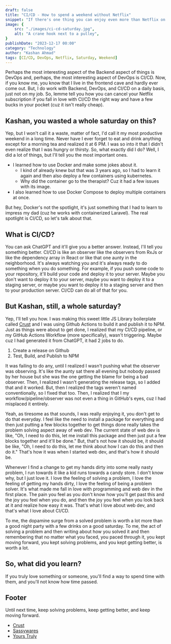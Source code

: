 ```yaml
---
draft: false
title: "CI/CD - How to spend a weekend without Netflix"
snippet: "If there's one thing you can enjoy even more than Netflix on a good saturday, it's CI/CD, lemme show you how."
image: {
    src: "./images/ci-cd-saturday.jpg",
    alt: "A crane hook next to a pulley",
}
publishDate: "2023-12-17 00:00"
category: "Technology"
author: "Kashan Ahmad"
tags: [CI/CD, DevOps, Netflix, Saturday, Weekend]
---
```


Perhaps the most interesting aspect of the Backend aspect of things is DevOps and, perhaps, the most interesting aspect of DevOps is CI/CD. Now, if you know me, you know that I live in the frontend cave and hardly ever come out. But, I do work with Backend, DevOps, and CI/CD on a daily basis, just not on my job. So, lemme tell you how you can cancel your Netflix subscription if you fall in love with CI/CD the right way and have a few bucks in your pocket (cuz it isn't really cheap).

## Kashan, you wasted a whole saturday on this?

Yep, but I won't call it a waste, matter of fact, I'd call it my most productive weekend in a long time. Never have I ever forget to eat and drink anything except for a morning tea and realized it at 6 PM. I was so into it that I didn't even realize that I was hungry or thirsty. So, what exactly did I do? Well, I did a lot of things, but I'll tell you the most important ones.

- I learned how to use Docker and make some jokes about it.
  - I kind of already knew but that was 3 years ago, so I had to learn it again and then also deploy a few containers using kubernetes.
  - Why did the container go to the therapist? Cuz it had a few issues with its image.
- I also learned how to use Docker Compose to deploy multiple containers at once.

But hey, Docker's not the spotlight, it's just something that I had to learn to impress my dad (cuz he works with containerized Laravel). The real spotlight is CI/CD, so let's talk about that.

## What is CI/CD?

You can ask ChatGPT and it'll give you a better answer. Instead, I'll tell you something better. CI/CD is like an observer like the observers from RxJs or like the dependency array in React or like that one aunty in the neighborhood. It's always watching you and it's always ready to do something when you do something. For example, if you push some code to your repository, it'll build your code and deploy it to your server. Maybe you don't want to deploy it to your server, maybe you want to deploy it to a staging server, or maybe you want to deploy it to a staging server and then to your production server. CI/CD can do all of that for you.

## But Kashan, still, a whole saturday?

Yep, I'll tell you how. I was making this sweet little JS Library boilerplate called [Crust](https://github.com/sassywares/crust) and I was using Github Actions to build it and publish it to NPM. Just as things were about to get done, I realized that my CI/CD pipeline, or my GitHub Actions Workflow (more specifically), wasn't triggering. Maybe cuz I had generated it from ChatGPT, it had 2 jobs to do.

1. Create a release on Github
2. Test, Build, and Publish to NPM

It was failing to do any, until I realized I wasn't pushing what the observer was observing. It's like the aunty sat there all evening but nobody passed by her house but she was the one getting the blame for being a bad observer. Then, I realized I wasn't generating the release tags, so I added that and it worked. But, then I realized the tags weren't named conventionally, so I fixed that too. Then, I realized that I my workflow/pipeline/observer was not even a thing in GitHub's eyes, cuz I had misplaced it entirely.

Yeah, as tiresome as that sounds, I was really enjoying it, you don't get to do that everyday. I feel like the need to install a package for everything and then just putting a few blocks together to get things done really takes the problem solving aspect away of web dev. The current state of web dev is like, "Oh, I need to do this, let me install this package and then just put a few blocks together and it'll be done." But, that's not how it should be, it should be like, "Oh, I need to do this, let me think about how I can do this and then do it." That's how it was when I started web dev, and that's how it should be.

Whenever I find a change to get my hands dirty into some really nasty problem, I run towards it like a kid runs towards a candy store. I don't know why, but I just love it. I love the feeling of solving a problem, I love the feeling of getting my hands dirty, I love the feeling of being a problem solver. It's what made me fall in love with programming and web dev in the first place. The pain you feel as you don't know how you'll get past this and the joy you feel when you do, and then the joy you feel when you look back at it and realize how easy it was. That's what I love about web dev, and that's what I love about CI/CD.

To me, the dopamine surge from a solved problem is worth a lot more than a good night party with a few drinks on a good saturday. To me, the act of solving a problem and then writing about how you solved it and then remembering that no matter what you faced, you paced through it, you kept moving forward, you kept solving problems, and you kept getting better, is worth a lot.

## So, what did you learn?

If you truly love something or someone, you'll find a way to spend time with them, and you'll not know how time passed.

## Footer

Until next time, keep solving problems, keep getting better, and keep moving forward.

- [Crust](https://github.com/sassywares/crust)
- [Sassywares](https://sassywares.com/)
- [Yours Truly](https://kashanahmad.me/)
